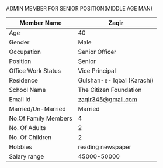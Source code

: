 ADMIN MEMBER FOR SENIOR POSITION(MIDDLE AGE MAN)

|Member Name |Zaqir|
|-|-|
|Age |40|
|Gender| Male|
|Occupation |Senior Officer|
|Position |Senior|
|Office Work Status|Vice Principal|
|Residence |Gulshan-e- Iqbal (Karachi)|
|School Name |The Citizen Foundation|
|Email Id |zaqir345@gmail.com|
|Married/Un-Married | Married|
|No.Of Family Members| 4|
|No. Of Adults|2|
|No. Of Children|2|
|Hobbies|reading newspaper|
|Salary range|45000-50000|

